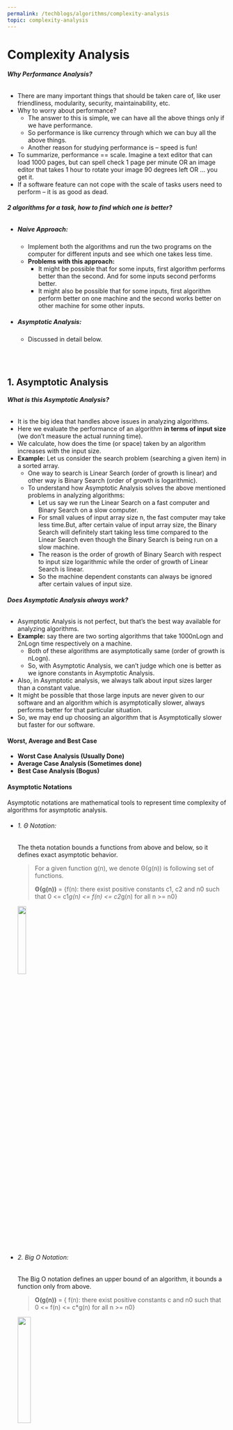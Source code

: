 ```yaml
---
permalink: /techblogs/algorithms/complexity-analysis
topic: complexity-analysis
---
```




# Complexity Analysis

###### **Why Performance Analysis?**

- There are many important things that should be taken care of, like user friendliness, modularity, security, maintainability, etc.
- Why to worry about performance?
    - The answer to this is simple, we can have all the above things only if we have performance.
    - So performance is like currency through which we can buy all the above things.
    - Another reason for studying performance is – speed is fun!
- To summarize, performance == scale. Imagine a text editor that can load 1000 pages, but can spell check 1 page per minute OR an image editor that takes 1 hour to rotate your image 90 degrees left OR … you get it.
- If a software feature can not cope with the scale of tasks users need to perform – it is as good as dead.

###### **2 algorithms for a task, how to find which one is better?**

- ##### Naive Approach:

    - Implement both the algorithms and run the two programs on the computer for different inputs and see which one takes less time.
    - **Problems with this approach:**
        - It might be possible that for some inputs, first algorithm performs better than the second. And for some inputs second performs better.
        - It might also be possible that for some inputs, first algorithm perform better on one machine and the second works better on other machine for some other inputs.

- ##### Asymptotic Analysis:

    - Discussed in detail below.

<br>

<br>

## 1. Asymptotic Analysis

###### **What is this Asymptotic Analysis?**

- It is the big idea that handles above issues in analyzing algorithms.
- Here we evaluate the performance of an algorithm **in terms of input size** (we don’t measure the actual running time). 
- We calculate, how does the time (or space) taken by an algorithm increases with the input size.
- **Example:** Let us consider the search problem (searching a given item) in a sorted array. 
    - One way to search is Linear Search (order of growth is linear) and other way is Binary Search (order of growth is logarithmic).
    - To understand how Asymptotic Analysis solves the above mentioned problems in analyzing algorithms:
        - Let us say we run the Linear Search on a fast computer and Binary Search on a slow computer.
        - For small values of input array size n, the fast computer may take less time.But, after certain value of input array size, the Binary Search will definitely start taking less time compared to the Linear Search even though the Binary Search is being run on a slow machine.
        - The reason is the order of growth of Binary Search with respect to input size logarithmic while the order of growth of Linear Search is linear.
        - So the machine dependent constants can always be ignored after certain values of input size.

###### **Does Asymptotic Analysis always work?**

- Asymptotic Analysis is not perfect, but that’s the best way available for analyzing algorithms.
- **Example:** say there are two sorting algorithms that take 1000nLogn and 2nLogn time respectively on a machine. 
    - Both of these algorithms are asymptotically same (order of growth is nLogn).
    - So, with Asymptotic Analysis, we can’t judge which one is better as we ignore constants in Asymptotic Analysis.
- Also, in Asymptotic analysis, we always talk about input sizes larger than a constant value.
- It might be possible that those large inputs are never given to our software and an algorithm which is asymptotically slower, always performs better for that particular situation.
- So, we may end up choosing an algorithm that is Asymptotically slower but faster for our software.

#### Worst, Average and Best Case

- **Worst Case Analysis (Usually Done)**
- **Average Case Analysis (Sometimes done)**
- **Best Case Analysis (Bogus)**

#### Asymptotic Notations

Asymptotic notations are mathematical tools to represent time complexity of algorithms for asymptotic analysis.



- ###### 1. Θ Notation:

    The theta notation bounds a functions from above and below, so it defines exact asymptotic behavior.

    > For a given function g(n), we denote Θ(g(n)) is following set of functions. 
    >
    > **Θ(g(n))** = {f(n): there exist positive constants c1, c2 and n0 such that 0 <= c1*g(n) <= f(n) <= c2*g(n) for all n >= n0} 

    <img src="assets/theta_notation.png" width="20%">

    

- ###### 2. Big O Notation:

    The Big O notation defines an upper bound of an algorithm, it bounds a function only from above.

    > **O(g(n))** = { f(n): there exist positive constants c and n0 such that 0 <= f(n) <= c*g(n) for all n >= n0}

    <img src="assets/big_o_notation.png" width="25%">

    

- ###### **3. Ω Notation**

    Just as Big O notation provides an asymptotic upper bound on a function, Ω notation provides an asymptotic lower bound.

    > **Ω (g(n))** = {f(n): there exist positive constants c and n0 such that 0 <= c*g(n) <= f(n) for all n >= n0}.

#### Calculating Time Complexity

- ##### 1. O(1): 

    Time complexity of a function (or set of statements) is considered as O(1) if it doesn’t contain loop, recursion and call to any other non-constant time function.

    > // set of non-recursive and non-loop statements

    **Example:** swap() function has O(1) time complexity.

    

- ##### 2. O(n):

    Time Complexity of a loop is considered as O(n) if the loop variables is incremented / decremented by a constant amount. 

    **Example:** following functions have O(n) time complexity. 

    ```c++
    // Here c is a positive integer constant    
    
    for (int i = 1; i <= n; i += c) {   
      // some O(1) expressions 
    } 
    ```

    

- ##### 3. O(n<sup>c</sup>):

    Time complexity of nested loops is equal to the number of times the innermost statement is executed. 

    **Example:** The following sample loops have O(n<sup>2</sup>) time complexity

    ```c++
    for (int i = 1; i <=n; i += c) { 
      for (int j = 1; j <=n; j += c) { 
        // some O(1) expressions 
      } 
    } 
    ```

    

- ##### 4. O(logn):

    Time Complexity of a loop is considered as O(Logn) if the **loop variables is divided / multiplied by a constant amount**.

    ```c++
    for (int i = 1; i <=n; i *= c) { 
      // some O(1) expressions 
    } 
    
    for (int i = n; i > 0; i /= c) { 
      // some O(1) expressions 
    }
    ```

    **Example:** Binary Search(refer iterative implementation) has O(Log n) time complexity. 

    Let us see mathematically how it is O(Log n): The series that we get in first loop is 1, c, c2, c3, … ck. So now,  ck = n then  k = logcn and hence O( Log n) 

    

- ##### 5. O(loglogn):

    Time Complexity of a loop is considered as O(LogLogn) if the **loop variables is reduced / increased exponentially by a constant amount**.

    ```c++
    // Here c is a constant greater than 1    
    for (int i = 2; i <=n; i = pow(i, c)) { 
      // some O(1) expressions 
    } 
    
    //Here root is sqrt or cuberoot or any other constant root 
    for (int i = n; i > 0; i = root(i)) { 
      // some O(1) expressions 
    } 
    ```

    

    

- ##### Solving Recurrences

    Many algorithms are recursive in nature. When we analyze them, we get a recurrence relation for time complexity. 

    **Example:** Merge Sort: **T(n) = 2T(n/2) + cn**

    There are many other algorithms like Binary Search, Tower of Hanoi, etc.

    > **Methods to solve Recurrences:**

    - ###### 1. Substitution Method (Method of Guessing and Confirm):

        We make a guess for the solution and then we use mathematical induction to prove the guess is correct or incorrect.

        > **Example: ** &nbsp;Consider the recurrence T(n) = 2T(n/2) + n 
        >
        > We guess the solution as T(n) = O(nLogn). Now we use induction to prove our guess. 
        >
        > We need to prove that T(n) <= cnLogn. We can assume that it is true for values smaller than n. 
        >
        > T(n) = 2T(n/2) + n 
        >
        > ​    <= cn/2Log(n/2) + n 
        >
        > ​    =  cnLogn - cnLog2 + n 
        >
        > ​    =  cnLogn - cn + n 
        >
        > ​    <= cnLogn 

        

    - ##### 2. Master Theorem Method

        ![master_theorem](assets/master_theorem.png)
        
        
        
        <img src="assets/master_theorem_shorted.png" width="35%">

<br>

<br>

## 2. Amortized Analysis

###### **What is this Amortized Analysis?**

- It refers to determining the time-averaged running time for a sequence of operations.
- It is worst-case analysis for a sequence of operations rather than for an individual operation.
- **Example:** Finding k<sup>th</sup> smallest element
    - We can solve this by sorting the array and after sorting we just need to return kth element. 
    - Sorting takes O(nlogn) time so for individual operation or Asymptotic analysis time is O(nlogn).
    - But if we need to take the same operation for n times the amortized time-complexity = O(nlogn/n ) = O(logn).
    - Hence, sorting once has reduced the complexity of subsequent operations.
- The example data structures whose operations are analyzed using Amortized Analysis are Hash Tables, Disjoint Sets and Splay Trees.

###### **Why Amortized Analysis?**

- Motivation for amortized analysis is to better understand the running time of certain techniques, where standard worst case analysis provides an overly pessimistic bond.
- Applies to method that consists of sequence of operations, where the vast majority of the operations are cheap, but some of the operations are expensive.
- If we can show that the expensive operations are particularly rare we can charge them to the cheap operations, and only bound the cheap operations.

###### **How to calculate it?**

- General approach is to assign an **artificial cost (amortized cost)** to each operation in the sequence of operations. 
- Such that the total of the artificial costs for sequence of operations bounds total of real costs for the sequence.
- Amortized analysis thus is a correct way of understanding the overall running time.

###### **Benefits:**

- When one event in a sequence affects the cost of later events:
    - One particular task may be expensive.
    - But it may leave data structure in a state that next few operations become easier.

<br>

<br>

## 3. Space Complexity

###### **What is Space Complexity?**

- The term Space Complexity is misused for Auxiliary Space at many places.
- **Auxiliary Space:** is the extra space or temporary space used by an algorithm. 
- **Space Complexity:** of an algorithm is total space taken by the algorithm with respect to the input size and includes both Auxiliary space and space used by input. 
- But if we want to compare algorithms on the basis of space, then Auxiliary Space would be a better criteria than Space Complexity.
    - **Example:** Merge Sort uses O(n) auxiliary space, Insertion sort and Heap Sort use O(1) auxiliary space. Space complexity of all these sorting algorithms is O(n) though.

<br>

<br>

## 4. Complexity Classes

###### What are complexity classes?

- In computer science, in order to understand the problems for which solutions are not there, the problems are divided into classes k/a Complexity Classes.
- In complexity theory, a complexity class is a set of problems with related complexity.
- It is the branch of theory of computation that studies the resource required during computation to solve a given problem.
- The most common resources are time (how much time the algorithm takes to solve a problem) and space (how much memory it takes).

###### **Easy Problems & Hard Problems**

- The classification is done on based on the running time (or memory) that an algorithm takes for solving the problem.

- Problems with lower rate of growth are called **easy problems** (easy solved problems). 

- Problems with higher rate of growth are called **hard problems** (hard solved problems). 

    ![problem_complexity_classification](assets/problem_complexity_classification.jpg)

###### **Polynomial & Exponential Time**

- **Exponential time** means, in essence, trying every possibility (Example: Backtracking Algorithms) and they are very slow in nature. 
- **Polynomial time** means having some clever algorithm to solve a problem, and we don’t try every possibility. 
    - **Polynomial time:** O(nk) for some k. 
    - **Exponential time:** O(kn) for some k. 

###### **Decision Problem & Decision Procedure**

- A **decision problem** is a question with yes/no answer and the answer depends on the values of the input. 

    - **Example:** "Given an array of n numbers check whether there are any duplicates or not?” is a decision problem and the answer can be “Yes/No” depending on input.

- Solving a given decision problem with an algorithm is called **decision procedure** for that problem. 

    <img src="assets/decision_problem_complexity_classes.jpg" width="40%">

#### Types of Complexity Classes

##### **P Class**

- Set of decision problems that can be solved by a **deterministic machine in polynomial time** (P stands for polynomial time). 
- These are set of problems whose solutions are easy to find.

##### **NP Class**

- Set of decision problems that can be solved by a **non-deterministic machine in polynomial time** (NP stands for non-deterministic polynomial time) 
- These are set of problems whose solutions are hard to find but easy to verify.
- If someone gives us a solution to the problem, we can tell them whether it is right or not in polynomial time.
- If the answer to a problem is “YES”, then there is a proof of this fact, which can be verified in polynomial time.

##### **Co-NP Class**

- Opposite or complement of NP.

- If the answer to a problem Co-NP is “NO”, then there is a proof of this fact that can be checked in polynomial time.

    <img src="assets/p_np_co_np_definition.png" width="50%">



> **Relationship between P, NP, Co-NP:**

- Any problem in P is also in NP coz if a problem is in P, we can verify “YES” answer in polynomial time.

- Similarly any problem in P is also in Co-NP coz if a problem is in P, we can verify “NO” answer in polynomial time.

- **One of the important open questions in theoretical computer science is whether or not P=NP (Nobody knows).**

- Intuitively it should be obvious that **P≠NP**, but nobody knows how to prove it. 

- **Another open questions is whether NP and Co-NP are different (Nobody knows).**

- Even if we can verify every “YES” answer quickly, there’s no reason to think we can also verify “NO” answers quickly.

- It is generally believed that NP≠Co-NP, but again nobody knows how to prove it.

    <img src="assets/relation_bw_p_np_co-np.jpg" width="30%">

##### **NP-Hard Class**

- Class of decision problems which are at least as hard as the hardest problems in NP.

- Every Problem in NP can be reduced to it.

- A problem K is NP-Hard indicates that if a polynomial-time algorithm exists for K then a polynomial-time algorithm exists for every problem in NP.

- K is NP-hard implies that if K can be solved in polynomial-time, then P=NP.

- Although it is suspected that there are no polynomial-time algorithms for NP-hard problems, this has not been proven.

- All NP-Hard problems are not in NP, so it takes a long time to even check them (forget about solving) and it may not even be decidable.

- **NP-hard are not only restricted to decision problems, for instance it also includes search problems, or optimization problems.**

    - Subset-Sum (Decision Problem),
    - Travelling Salesman (Optimization Problem)
    - Halting Problem (Undecidable, Not NP-Complete) 

    <img src="assets/np_hard_classes.jpg" width="40%">

##### **NP-Complete Class**

- A problem is NP-Complete if it is part of both NP-hard and NP. 

- Class of decision problems which contains the hardest problems in NP (but remember there can be even more harder problem outside NP in NP-Hard class).

- Each NP-complete problem has to be in NP.

- If anyone finds a polynomial-time algorithm for one NP-Complete problem, then we can find polynomial-time algorithm for every NP-Complete problem.

- We can check an answer fast and every problem in NP reduces to it.

- **Example:** Subset-Sum (NP-Complete)

    <img src="assets/np_complete_classes.jpg" width="25%">



> **Relationship between P, NP, Co-NP, NP-Hard and NP-Complete**

- NP-Complete problems are strict subset of problems that are NP-Hard or NP-Hard is strict superset of NP-Complete.

- Some problems are NP-Hard but not in NP.

- NP-Hard problems might be impossible to solve in general.

- We can tell the difference in difficulty b/w NP-Hard and NP-Complete coz  NP includes everything easier than it’s toughest problem.

- But if a problem is not in NP, it is harder than all problems in NP.

    <img src="assets/relation_bw_p_np_co-np_np-hard_np-complete.jpg" width="30%">

###### **Does P=NP?**

- If P=NP, it means that every problem that can be checked quickly can be solved quickly (remember the difference b/w checking and actually solving).
- This is a big question but nobody knows the answer, coz right now there are lots of NP-Complete problems that can’t be solved quickly.
- P=NP means there is a way to solve them fast, quickly means no trial-and-error.
- It could take billion years, but as long as we didn’t use trail and error it was quick, coz in future a fast computer will be able to change that billion years to few minutes.

#### Pseudo-Polynomial Algorithms

###### **What is Pseudo-polynomial?**

- An algorithm whose worst case time complexity depends on numeric value of input (not number of inputs) is called Pseudo-polynomial algorithm.
- **Example:** Consider the problem of counting frequencies of all elements in an array of positive numbers.
    - A pseudo-polynomial time solution for this is to first find the maximum value, then iterate from 1 to maximum value and for each value, find its frequency in array.
    - This solution requires time according to maximum value in input array, therefore pseudo-polynomial.
    - On the other hand, an algorithm whose time complexity is only based on number of elements in array (not value) is considered as polynomial time algorithm.

###### **Pseudo-polynomial and NP-Completeness**

- Some NP-Complete problems have Pseudo Polynomial time solutions.
- **Example:** Dynamic Programming Solutions of **0-1 Knapsack**, **Subset-Sum** and **Partition problems** are Pseudo-Polynomial. 
- NP complete problems that can be solved using a pseudo-polynomial time algorithms are called **weakly NP-complete**. 



> **NP-Hard Class Problems**

<img src="assets/np_class_problems.jpg" width="60%">





---

---

<br>

### Complexity Analysis Problems

##### Problem-1:

```c++
void fun(){
   int i, j;
   for (i=1; i<=n; i++)
      for (j=1; j<=log(i); j++)
         printf("GeeksforGeeks");
}
/* Θ(log 1) + Θ(log 2) + Θ(log 3) + . . . . + Θ(log n) = Θ(log n!) = Θ(nlogn)   coz n!≈nn/2 
T(n) = Θ(nlogn) */
```



##### Problem-2: 

```c++
void fun(int n){
   int j = 1, i = 0;
   while (i < n){
       // Some O(1) task
       i = i + j;
       j++;
   }
}

/* The value of i is incremented by 1,2,3,4, . . . and so on 
So the value of i will be like 0, 1, 3, 6, 10, 15, . . .  : We can see that kth term will be k(k+1)/2
k(k+1)/2 = n => k2/2 = n => k = √n 
T(n) = Θ(√n) */
```



<br>

<br>

------

<a href="searching-algorithms" class="next-button">Next: Searching Algorithms&rarr;</a>

